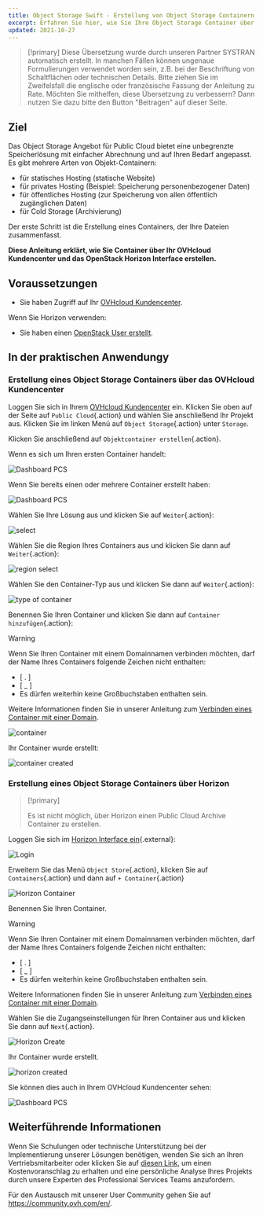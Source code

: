 ```yaml
---
title: Object Storage Swift - Erstellung von Object Storage Containern
excerpt: Erfahren Sie hier, wie Sie Ihre Object Storage Container über das OVHcloud Kundencenter erstellen
updated: 2021-10-27
---
```


> [!primary]
> Diese Übersetzung wurde durch unseren Partner SYSTRAN automatisch erstellt. In manchen Fällen können ungenaue Formulierungen verwendet worden sein, z.B. bei der Beschriftung von Schaltflächen oder technischen Details. Bitte ziehen Sie im Zweifelsfall die englische oder französische Fassung der Anleitung zu Rate. Möchten Sie mithelfen, diese Übersetzung zu verbessern? Dann nutzen Sie dazu bitte den Button "Beitragen" auf dieser Seite.
>


## Ziel

Das Object Storage Angebot für Public Cloud bietet eine unbegrenzte Speicherlösung mit einfacher Abrechnung und auf Ihren Bedarf angepasst. Es gibt mehrere Arten von Objekt-Containern:

- für statisches Hosting (statische Website)
- für privates Hosting (Beispiel: Speicherung personenbezogener Daten)
- für öffentliches Hosting (zur Speicherung von allen öffentlich zugänglichen Daten)
- für Cold Storage (Archivierung)

Der erste Schritt ist die Erstellung eines Containers, der Ihre Dateien zusammenfasst.

**Diese Anleitung erklärt, wie Sie Container über Ihr OVHcloud Kundencenter und das OpenStack Horizon Interface erstellen.**

## Voraussetzungen

- Sie haben Zugriff auf Ihr [OVHcloud Kundencenter](https://www.ovh.com/auth/?action=gotomanager&from=https://www.ovh.de/&ovhSubsidiary=de).

Wenn Sie Horizon verwenden:

- Sie haben einen [OpenStack User erstellt](/pages/public_cloud/compute/create_and_delete_a_user).

## In der praktischen Anwendungy    

### Erstellung eines Object Storage Containers über das OVHcloud Kundencenter <a name="controlpanel"></a>

Loggen Sie sich in Ihrem [OVHcloud Kundencenter](https://www.ovh.com/auth/?action=gotomanager&from=https://www.ovh.de/&ovhSubsidiary=de) ein. Klicken Sie oben auf der Seite auf `Public Cloud`{.action} und wählen Sie anschließend Ihr Projekt aus. Klicken Sie im linken Menü auf `Object Storage`{.action} unter `Storage`.

Klicken Sie anschließend auf `Objektcontainer erstellen`{.action}.

Wenn es sich um Ihren ersten Container handelt:

![Dashboard PCS](images/create-container-20211005102334181.png)

Wenn Sie bereits einen oder mehrere Container erstellt haben:

![Dashboard PCS](images/create-container-20211005115040834.png)

Wählen Sie Ihre Lösung aus und klicken Sie auf `Weiter`{.action}:

![select](images/create-container-20211005110710249.png)

Wählen Sie die Region Ihres Containers aus und klicken Sie dann auf `Weiter`{.action}:

![region select](images/create-container-20211005110859551.png)

Wählen Sie den Container-Typ aus und klicken Sie dann auf `Weiter`{.action}:

![type of container](images/create-container-20211005111542718.png)

Benennen Sie Ihren Container und klicken Sie dann auf `Container hinzufügen`{.action}:

> [!warning]
>
> Wenn Sie Ihren Container mit einem Domainnamen verbinden möchten, darf der Name Ihres Containers folgende Zeichen nicht enthalten:
>
> - [ . ]
> - [ _ ]
> - Es dürfen weiterhin keine Großbuchstaben enthalten sein.
>
> Weitere Informationen finden Sie in unserer Anleitung zum [Verbinden eines Container mit einer Domain](/pages/storage_and_backup/object_storage/pcs_link_domain).
>

![container](images/create-container-20211005111805966.png)

Ihr Container wurde erstellt:

![container created](images/create-container-20211005112013807.png)

### Erstellung eines Object Storage Containers über Horizon <a name="horizon"></a>

> [!primary]
>
> Es ist nicht möglich, über Horizon einen Public Cloud Archive Container zu erstellen.
>

Loggen Sie sich im [Horizon Interface ein](https://horizon.cloud.ovh.net){.external}:

![Login](images/create-container-20211005155245752.png)

Erweitern Sie das Menü `Object Store`{.action}, klicken Sie auf `Containers`{.action} und dann auf `+ Container`{.action}

![Horizon Container](images/create-container-20211005155704887.png)

Benennen Sie Ihren Container.

> [!warning]
>
> Wenn Sie Ihren Container mit einem Domainnamen verbinden möchten, darf der Name Ihres Containers folgende Zeichen nicht enthalten:
>
> - [ . ]
> - [ _ ]
> - Es dürfen weiterhin keine Großbuchstaben enthalten sein.
>
> Weitere Informationen finden Sie in unserer Anleitung zum [Verbinden eines Container mit einer Domain](/pages/storage_and_backup/object_storage/pcs_link_domain).
>

Wählen Sie die Zugangseinstellungen für Ihren Container aus und klicken Sie dann auf `Next`{.action}.

![Horizon Create](images/create-container-20211005155824902.png)

Ihr Container wurde erstellt.

![horizon created](images/create-container-20211005155936971.png)

Sie können dies auch in Ihrem OVHcloud Kundencenter sehen:

![Dashboard PCS](images/create-container-20211005160503200.png)

## Weiterführende Informationen

Wenn Sie Schulungen oder technische Unterstützung bei der Implementierung unserer Lösungen benötigen, wenden Sie sich an Ihren Vertriebsmitarbeiter oder klicken Sie auf [diesen Link](https://www.ovhcloud.com/de/professional-services/), um einen Kostenvoranschlag zu erhalten und eine persönliche Analyse Ihres Projekts durch unsere Experten des Professional Services Teams anzufordern.

Für den Austausch mit unserer User Community gehen Sie auf <https://community.ovh.com/en/>.
